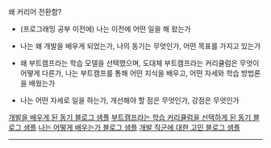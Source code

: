 왜 커리어 전환함?


-  (프로그래밍 공부 이전에) 나는 이전에 어떤 일을 해 왔는가

-  나는 왜 개발을 배우게 되었는가, 나의 동기는 무엇인가, 어떤 목표를 가지고 있는가

-  왜 부트캠프라는 학습 모델을 선택했으며, 도대체 부트캠프라는 커리큘럼은 무엇이 어떻게 다른가, 나는 부트캠프를 통해 어떤 지식을 배우고, 어떤 자세와 학습 방법론을 배웠는가

-  나는 어떤 자세로 일을 하는가, 개선해야 할 점은 무엇인가, 강점은 무엇인가

[개발을 배우게 된 동기 블로그 샘플](https://brunch.co.kr/@kooslab/172)
[부트캠프라는 학습 커리큘럼을 선택하게 된 동기 블로그 샘플](https://brunch.co.kr/@kooslab/40)
[나는 어떻게 배우는가 블로그 샘플](https://brunch.co.kr/@kooslab/201)
[개발 직군에 대한 고민 블로그 샘플](https://brunch.co.kr/@kooslab/180)



---
<!--stackedit_data:
eyJoaXN0b3J5IjpbNTc0ODE3NDMsLTkwNjkwMDgzMl19
-->